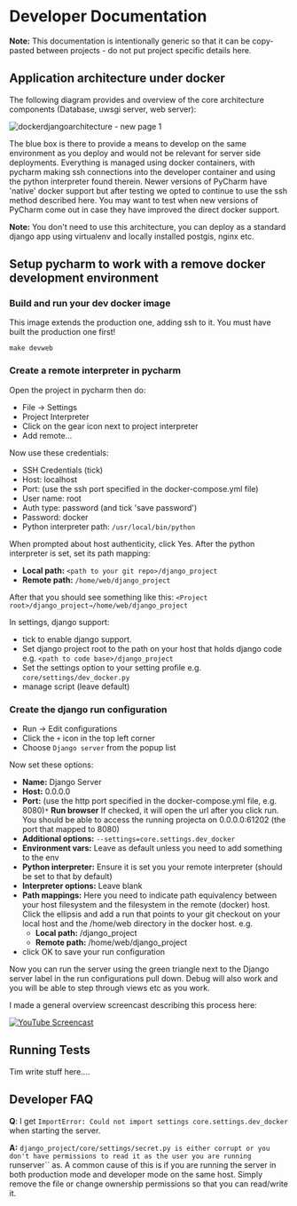 # Developer Documentation

**Note:** This documentation is intentionally generic so that it can
be copy-pasted between projects - do not put project specific details here.

## Application architecture under docker

The following diagram provides and overview of the core architecture
components (Database, uwsgi server, web server):

![dockerdjangoarchitecture - new page 1](https://cloud.githubusercontent.com/assets/178003/5024388/750b85c8-6b12-11e4-97b0-c73b2d07e539.png)


The blue box is there to provide a means to develop on the same environment
as you deploy and would not be relevant for server side deployments.
Everything is managed using docker containers, with pycharm
making ssh connections into the developer container and using the
python interpreter found therein. Newer versions of PyCharm have 'native' docker support
but after testing we opted to continue to use the ssh method described here. You may want to
test when new versions of PyCharm come out in case they have improved the direct docker support.

**Note:** You don't need to use this architecture, you can deploy as a standard
django app using virtualenv and locally installed postgis, nginx etc.

## Setup pycharm to work with a remove docker development environment

### Build and run your dev docker image

This image extends the production one, adding ssh to it. You must
have built the production one first!

```
make devweb
```

### Create a remote interpreter in pycharm

Open the project in pycharm then do:

* File -> Settings
* Project Interpreter
* Click on the gear icon next to project interpreter
* Add remote...

Now use these credentials:

* SSH Credentials (tick)
* Host: localhost
* Port: (use the ssh port specified in the docker-compose.yml file)
* User name: root
* Auth type: password (and tick 'save password')
* Password: docker
* Python interpreter path: ``/usr/local/bin/python``

When prompted about host authenticity, click Yes.
After the python interpreter is set, set its path mapping:

  * **Local path:** `<path to your git repo>/django_project`
  * **Remote path:** `/home/web/django_project`

After that you should see something like this:
   `<Project root>/django_project→/home/web/django_project`

In settings, django support:

* tick to enable django support.
* Set django project root to the path on your host that holds django code e.g.
  ``<path to code base>/django_project``
* Set the settings option to your setting profile e.g.
  ``core/settings/dev_docker.py``
* manage script (leave default)


### Create the django run configuration

* Run -> Edit configurations
* Click the `+` icon in the top left corner
* Choose ``Django server`` from the popup list

Now set these options:

* **Name:** Django Server
* **Host:** 0.0.0.0
* **Port:** (use the http port specified in the docker-compose.yml file, e.g. 8080)`*` **Run browser** If checked, it will open the url after you click run. You should be able to access the running projecta on 0.0.0.0:61202 (the port that mapped to 8080)
* **Additional options:** ``--settings=core.settings.dev_docker``
* **Environment vars:** Leave as default unless you need to add something to the env
* **Python interpreter:** Ensure it is set you your remote interpreter (should be
  set to that by default)
* **Interpreter options:** Leave blank
* **Path mappings:** Here you need to indicate path equivalency between your host
  filesystem and the filesystem in the remote (docker) host. Click the ellipsis
  and add a run that points to your git checkout on your local host and the
  /home/web directory in the docker host. e.g.
  * **Local path:** <path to your git repo>/django_project
  * **Remote path:** /home/web/django_project
* click OK to save your run configuration

Now you can run the server using the green triangle next to the Django server
label in the run configurations pull down. Debug will also work and you will be
able to step through views etc as you work.

I made a general overview screencast describing this process here:

[![YouTube Screencast](http://img.youtube.com/vi/n-wwp17MqhU/0.jpg)](https://www.youtube.com/watch?v=n-wwp17MqhU "YouTube Screencast")


## Running Tests

Tim write stuff here....


## Developer FAQ

**Q**: I get ``ImportError: Could not import settings core.settings.dev_docker``
when starting the server.

**A:** ``django_project/core/settings/secret.py is either corrupt or you don't
have permissions to read it as the user you are running ``runserver`` as. A
common cause of this is if you are running the server in both production
mode and developer mode on the same host. Simply remove the file or change
ownership permissions so that you can read/write it.



